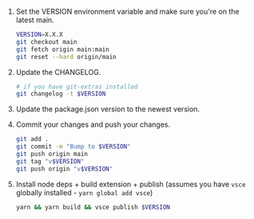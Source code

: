 1.  Set the VERSION environment variable and make sure you're on the latest main.

    ```bash
    VERSION=X.X.X
    git checkout main
    git fetch origin main:main
    git reset --hard origin/main
    ```

2.  Update the CHANGELOG.

    ```bash
    # if you have git-extras installed
    git changelog -t $VERSION
    ```

1.  Update the package.json version to the newest version.

2.  Commit your changes and push your changes.

    ```bash
    git add .
    git commit -m "Bump to $VERSION"
    git push origin main
    git tag "v$VERSION"
    git push origin "v$VERSION"
    ```

3.  Install node deps + build extension + publish (assumes you have `vsce` globally installed - `yarn global add vsce`)

    ```bash
    yarn && yarn build && vsce publish $VERSION
    ```
